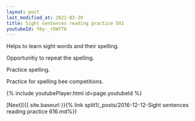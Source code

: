 ```yaml
---
layout: post
last_modified_at: 2021-03-29
title: Sight sentences reading practice 581
youtubeId: f6y-_rDW7T8
---
```

 
 
Helps to learn sight words and their spelling.

Opportunitiy to repeat the spelling. 

Practice spelling. 
 
Practice for spelling bee competitions. 
 
{% include youtubePlayer.html id=page.youtubeId %}
 
 

[Next]({{ site.baseurl }}{% link  split1/_posts/2016-12-12-Sight sentences reading practice 616.md%})
 
